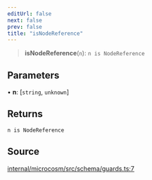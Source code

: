 ```yaml
---
editUrl: false
next: false
prev: false
title: "isNodeReference"
---
```


> **isNodeReference**(`n`): `n is NodeReference`

## Parameters

• **n**: [`string`, `unknown`]

## Returns

`n is NodeReference`

## Source

[internal/microcosm/src/schema/guards.ts:7](https://github.com/nodenogg-in/alpha-p2p/blob/8383a4b/internal/microcosm/src/schema/guards.ts#L7)
